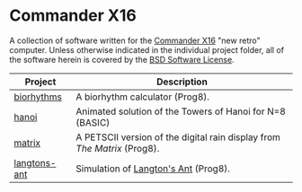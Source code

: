# Commander X16
A collection of software written for the [Commander X16](https://commanderx16.com) "new retro" computer.
Unless otherwise indicated in the individual project folder, all of the software herein is covered by the
[BSD Software License](LICENSE).

|Project |Description|
|--------|-----------|
| [biorhythms](biorhythms/README.md) | A biorhythm calculator (Prog8).
| [hanoi](hanoi/README.md) | Animated solution of the Towers of Hanoi for N=8 (BASIC)
| [matrix](matrix/README.md) | A PETSCII version of the digital rain display from _The Matrix_ (Prog8).
| [langtons-ant](langtons-ant/README.md) | Simulation of [Langton's Ant](https://en.wikipedia.org/wiki/Langton's_Ant) (Prog8).

